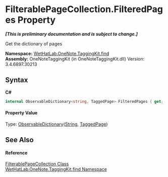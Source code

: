 # FilterablePageCollection.FilteredPages Property 
 _**\[This is preliminary documentation and is subject to change.\]**_

Get the dictionary of pages

**Namespace:**&nbsp;<a href="0e3a8efd-07d2-1709-b1cd-709153222081">WetHatLab.OneNote.TaggingKit.find</a><br />**Assembly:**&nbsp;OneNoteTaggingKit (in OneNoteTaggingKit.dll) Version: 3.4.6897.30213

## Syntax

**C#**<br />
``` C#
internal ObservableDictionary<string, TaggedPage> FilteredPages { get; }
```


#### Property Value
Type: <a href="b95e4b9e-1bee-ddc0-1db7-61a35069e23a">ObservableDictionary</a>(<a href="http://msdn2.microsoft.com/en-us/library/s1wwdcbf" target="_blank">String</a>, <a href="8ece46e2-d9ee-9847-5b1f-0093ae8ed9c2">TaggedPage</a>)

## See Also


#### Reference
<a href="fd54c106-45a5-9572-9322-dede80a289d0">FilterablePageCollection Class</a><br /><a href="0e3a8efd-07d2-1709-b1cd-709153222081">WetHatLab.OneNote.TaggingKit.find Namespace</a><br />